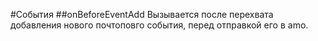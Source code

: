#События
##onBeforeEventAdd
Вызывается после перехвата добавления нового почтоповго события, перед отправкой его в amo.